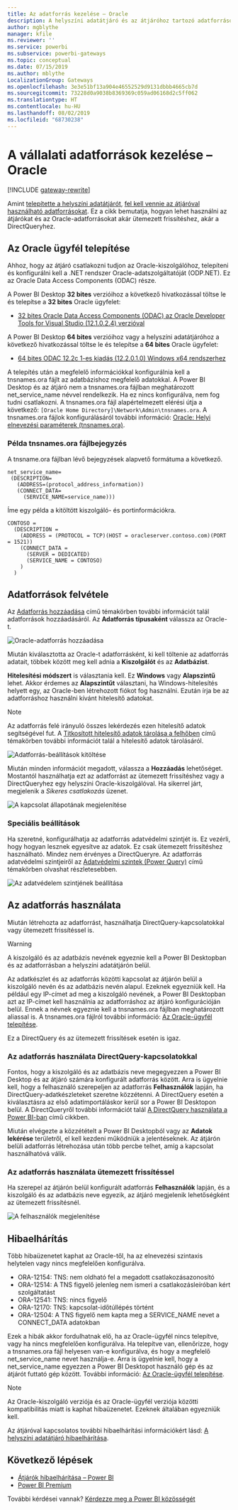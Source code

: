 ```yaml
---
title: Az adatforrás kezelése – Oracle
description: A helyszíni adatátjáró és az átjáróhoz tartozó adatforrások kezelésének módja.
author: mgblythe
manager: kfile
ms.reviewer: ''
ms.service: powerbi
ms.subservice: powerbi-gateways
ms.topic: conceptual
ms.date: 07/15/2019
ms.author: mblythe
LocalizationGroup: Gateways
ms.openlocfilehash: 3e3e51bf13a904e46552529d9131dbbb4665cb7d
ms.sourcegitcommit: 73228d0a9038b8369369c059ad06168d2c5ff062
ms.translationtype: HT
ms.contentlocale: hu-HU
ms.lasthandoff: 08/02/2019
ms.locfileid: "68730238"
---
```

# <a name="manage-your-data-source---oracle"></a>A vállalati adatforrások kezelése – Oracle

[!INCLUDE [gateway-rewrite](includes/gateway-rewrite.md)]

Amint [telepítette a helyszíni adatátjárót](/data-integration/gateway/service-gateway-install), [fel kell vennie az átjáróval használható adatforrásokat](service-gateway-data-sources.md#add-a-data-source). Ez a cikk bemutatja, hogyan lehet használni az átjárókat és az Oracle-adatforrásokat akár ütemezett frissítéshez, akár a DirectQueryhez.

## <a name="installing-the-oracle-client"></a>Az Oracle ügyfél telepítése

Ahhoz, hogy az átjáró csatlakozni tudjon az Oracle-kiszolgálóhoz, telepíteni és konfigurálni kell a .NET rendszer Oracle-adatszolgáltatóját (ODP.NET). Ez az Oracle Data Access Components (ODAC) része.

A Power BI Desktop **32 bites** verzióihoz a következő hivatkozással töltse le és telepítse a **32 bites** Oracle ügyfelet:

* [32 bites Oracle Data Access Components (ODAC) az Oracle Developer Tools for Visual Studio (12.1.0.2.4) verzióval](http://www.oracle.com/technetwork/topics/dotnet/utilsoft-086879.html)

A Power BI Desktop **64 bites** verzióihoz vagy a helyszíni adatátjáróhoz a következő hivatkozással töltse le és telepítse a **64 bites** Oracle ügyfelet:

* [64 bites ODAC 12.2c 1-es kiadás (12.2.0.1.0) Windows x64 rendszerhez](http://www.oracle.com/technetwork/database/windows/downloads/index-090165.html)

A telepítés után a megfelelő információkkal konfigurálnia kell a tnsnames.ora fájlt az adatbázishoz megfelelő adatokkal. A Power BI Desktop és az átjáró nem a tnsnames.ora fájlban meghatározott net_service_name névvel rendelkezik. Ha ez nincs konfigurálva, nem fog tudni csatlakozni. A tnsnames.ora fájl alapértelmezett elérési útja a következő: `[Oracle Home Directory]\Network\Admin\tnsnames.ora`. A tnsnames.ora fájlok konfigurálásáról további információ: [Oracle: Helyi elnevezési paraméterek (tnsnames.ora)](https://docs.oracle.com/cd/B28359_01/network.111/b28317/tnsnames.htm).

### <a name="example-tnsnamesora-file-entry"></a>Példa tnsnames.ora fájlbejegyzés

A tnsname.ora fájlban lévő bejegyzések alapvető formátuma a következő.

```
net_service_name=
 (DESCRIPTION=
   (ADDRESS=(protocol_address_information))
   (CONNECT_DATA=
     (SERVICE_NAME=service_name)))
```

Íme egy példa a kitöltött kiszolgáló- és portinformációkra.

```
CONTOSO =
  (DESCRIPTION =
    (ADDRESS = (PROTOCOL = TCP)(HOST = oracleserver.contoso.com)(PORT = 1521))
    (CONNECT_DATA =
      (SERVER = DEDICATED)
      (SERVICE_NAME = CONTOSO)
    )
  )
```

## <a name="add-a-data-source"></a>Adatforrások felvétele

Az [Adatforrás hozzáadása](service-gateway-data-sources.md#add-a-data-source) című témakörben további információt talál adatforrások hozzáadásáról. Az **Adatforrás típusaként** válassza az Oracle-t.

![Oracle-adatforrás hozzáadása](media/service-gateway-onprem-manage-oracle/data-source-oracle.png)

Miután kiválasztotta az Oracle-t adatforrásként, ki kell töltenie az adatforrás adatait, többek között meg kell adnia a **Kiszolgálót** és az **Adatbázist**.  

**Hitelesítési módszert** is választania kell.  Ez **Windows** vagy **Alapszintű** lehet.  Akkor érdemes az **Alapszintűt** választani, ha Windows-hitelesítés helyett egy, az Oracle-ben létrehozott fiókot fog használni. Ezután írja be az adatforráshoz használni kívánt hitelesítő adatokat.

> [!NOTE]
> Az adatforrás felé irányuló összes lekérdezés ezen hitelesítő adatok segítségével fut. A [Titkosított hitelesítő adatok tárolása a felhőben](service-gateway-data-sources.md#store-encrypted-credentials-in-the-cloud) című témakörben további információt talál a hitelesítő adatok tárolásáról.

![Adatforrás-beállítások kitöltése](media/service-gateway-onprem-manage-oracle/data-source-oracle2.png)

Miután minden információt megadott, válassza a **Hozzáadás** lehetőséget. Mostantól használhatja ezt az adatforrást az ütemezett frissítéshez vagy a DirectQueryhez egy helyszíni Oracle-kiszolgálóval. Ha sikerrel járt, megjelenik a *Sikeres csatlakozás* üzenet.

![A kapcsolat állapotának megjelenítése](media/service-gateway-onprem-manage-oracle/datasourcesettings4.png)

### <a name="advanced-settings"></a>Speciális beállítások

Ha szeretné, konfigurálhatja az adatforrás adatvédelmi szintjét is. Ez vezérli, hogy hogyan lesznek egyesítve az adatok. Ez csak ütemezett frissítéshez használható. Mindez nem érvényes a DirectQueryre. Az adatforrás adatvédelmi szintjeiről az [Adatvédelmi szintek (Power Query)](https://support.office.com/article/Privacy-levels-Power-Query-CC3EDE4D-359E-4B28-BC72-9BEE7900B540) című témakörben olvashat részletesebben.

![Az adatvédelem szintjének beállítása](media/service-gateway-onprem-manage-oracle/datasourcesettings9.png)

## <a name="using-the-data-source"></a>Az adatforrás használata

Miután létrehozta az adatforrást, használhatja DirectQuery-kapcsolatokkal vagy ütemezett frissítéssel is.

> [!WARNING]
> A kiszolgáló és az adatbázis nevének egyeznie kell a Power BI Desktopban és az adatforrásban a helyszíni adatátjárón belül.

Az adatkészlet és az adatforrás közötti kapcsolat az átjárón belül a kiszolgáló nevén és az adatbázis nevén alapul. Ezeknek egyezniük kell. Ha például egy IP-címet ad meg a kiszolgáló nevének, a Power BI Desktopban azt az IP-címet kell használnia az adatforráshoz az átjáró konfigurációján belül. Ennek a névnek egyeznie kell a tnsnames.ora fájlban meghatározott aliassal is. A tnsnames.ora fájlról további információ: [Az Oracle-ügyfél telepítése](#installing-the-oracle-client).

Ez a DirectQuery és az ütemezett frissítések esetén is igaz.

### <a name="using-the-data-source-with-directquery-connections"></a>Az adatforrás használata DirectQuery-kapcsolatokkal

Fontos, hogy a kiszolgáló és az adatbázis neve megegyezzen a Power BI Desktop és az átjáró számára konfigurált adatforrás között. Arra is ügyelnie kell, hogy a felhasználó szerepeljen az adatforrás **Felhasználók** lapján, ha DirectQuery-adatkészleteket szeretne közzétenni. A DirectQuery esetén a kiválasztásra az első adatimportáláskor kerül sor a Power BI Desktopon belül. A DirectQueryről további információt talál [A DirectQuery használata a Power BI-ban](desktop-use-directquery.md) című cikkben.

Miután elvégezte a közzétételt a Power BI Desktopból vagy az **Adatok lekérése** területről, el kell kezdeni működniük a jelentéseknek. Az átjárón belüli adatforrás létrehozása után több percbe telhet, amíg a kapcsolat használhatóvá válik.

### <a name="using-the-data-source-with-scheduled-refresh"></a>Az adatforrás használata ütemezett frissítéssel

Ha szerepel az átjárón belül konfigurált adatforrás **Felhasználók** lapján, és a kiszolgáló és az adatbázis neve egyezik, az átjáró megjelenik lehetőségként az ütemezett frissítésnél.

![A felhasználók megjelenítése](media/service-gateway-onprem-manage-oracle/powerbi-gateway-enterprise-schedule-refresh.png)

## <a name="troubleshooting"></a>Hibaelhárítás

Több hibaüzenetet kaphat az Oracle-től, ha az elnevezési szintaxis helytelen vagy nincs megfelelően konfigurálva.

* ORA-12154: TNS: nem oldható fel a megadott csatlakozásazonosító  
* ORA-12514: A TNS figyelő jelenleg nem ismeri a csatlakozásleíróban kért szolgáltatást  
* ORA-12541: TNS: nincs figyelő  
* ORA-12170: TNS: kapcsolat-időtúllépés történt  
* ORA-12504: A TNS figyelő nem kapta meg a SERVICE_NAME nevet a CONNECT_DATA adatokban  

Ezek a hibák akkor fordulhatnak elő, ha az Oracle-ügyfél nincs telepítve, vagy ha nincs megfelelően konfigurálva. Ha telepítve van, ellenőrizze, hogy a tnsnames.ora fájl helyesen van-e konfigurálva, és hogy a megfelelő net_service_name nevet használja-e. Arra is ügyelnie kell, hogy a net_service_name egyezzen a Power BI Desktopot használó gép és az átjárót futtató gép között. További információ: [Az Oracle-ügyfél telepítése](#installing-the-oracle-client).

> [!NOTE]
> Az Oracle-kiszolgáló verziója és az Oracle-ügyfél verziója közötti kompatibilitás miatt is kaphat hibaüzenetet. Ezeknek általában egyezniük kell.

Az átjáróval kapcsolatos további hibaelhárítási információkért lásd: [A helyszíni adatátjáró hibaelhárítása](/data-integration/gateway/service-gateway-tshoot).

## <a name="next-steps"></a>Következő lépések

* [Átjárók hibaelhárítása – Power BI](service-gateway-onprem-tshoot.md)
* [Power BI Premium](service-premium.md)

További kérdései vannak? [Kérdezze meg a Power BI közösségét](http://community.powerbi.com/)

